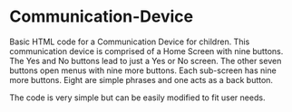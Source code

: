 # Communication-Device
Basic HTML code for a Communication Device for children.
This communication device is comprised of a Home Screen with nine buttons.
The Yes and No buttons lead to just a Yes or No screen.
The other seven buttons open menus with nine more buttons.
Each sub-screen has nine more buttons. Eight are simple phrases and one acts as a back button.

The code is very simple but can be easily modified to fit user needs.
